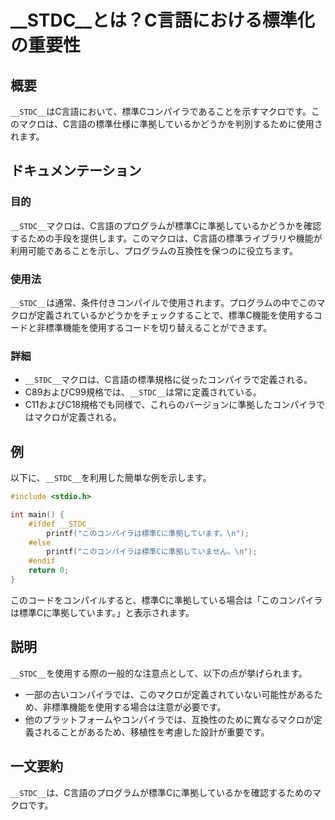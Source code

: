 <!--
Meta Description: # __STDC__とは？C言語における標準化の重要性 ## 概要 `__STDC__`はC言語において、標準Cコンパイラであることを示すマクロです。このマクロは、C言語の標準仕様に準拠しているかどうかを判別するために使用されます。 ## ドキュメンテーション ### 目的 `__STDC__`マク...
Meta Keywords: __stdc__, このマクロは, マクロは, printf, このコンパイラは標準cに準拠しています
-->

# __STDC__とは？C言語における標準化の重要性

## 概要
`__STDC__`はC言語において、標準Cコンパイラであることを示すマクロです。このマクロは、C言語の標準仕様に準拠しているかどうかを判別するために使用されます。

## ドキュメンテーション
### 目的
`__STDC__`マクロは、C言語のプログラムが標準Cに準拠しているかどうかを確認するための手段を提供します。このマクロは、C言語の標準ライブラリや機能が利用可能であることを示し、プログラムの互換性を保つのに役立ちます。

### 使用法
`__STDC__`は通常、条件付きコンパイルで使用されます。プログラムの中でこのマクロが定義されているかどうかをチェックすることで、標準C機能を使用するコードと非標準機能を使用するコードを切り替えることができます。

### 詳細
- `__STDC__`マクロは、C言語の標準規格に従ったコンパイラで定義される。
- C89およびC99規格では、`__STDC__`は常に定義されている。
- C11およびC18規格でも同様で、これらのバージョンに準拠したコンパイラではマクロが定義される。

## 例
以下に、`__STDC__`を利用した簡単な例を示します。

```c
#include <stdio.h>

int main() {
    #ifdef __STDC__
        printf("このコンパイラは標準Cに準拠しています。\n");
    #else
        printf("このコンパイラは標準Cに準拠していません。\n");
    #endif
    return 0;
}
```

このコードをコンパイルすると、標準Cに準拠している場合は「このコンパイラは標準Cに準拠しています。」と表示されます。

## 説明
`__STDC__`を使用する際の一般的な注意点として、以下の点が挙げられます。

- 一部の古いコンパイラでは、このマクロが定義されていない可能性があるため、非標準機能を使用する場合は注意が必要です。
- 他のプラットフォームやコンパイラでは、互換性のために異なるマクロが定義されることがあるため、移植性を考慮した設計が重要です。

## 一文要約
`__STDC__`は、C言語のプログラムが標準Cに準拠しているかを確認するためのマクロです。